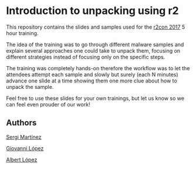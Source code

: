 Introduction to unpacking using r2
=======

This repository contains the slides and samples used for the 
[r2con 2017](http://radare.org/con/2017/) 5 hour training.

The idea of the training was to go through different malware samples and
explain several approaches one could take to unpack them, focusing on different
strategies instead of focusing only on the specific steps.

The training was completely hands-on therefore the workflow was to let the
attendees attempt each sample and slowly but surely (each N minutes) advance
one slide at a time showing them one more clue about how to unpack the sample.

Feel free to use these slides for your own trainings, but let us know so we can
feel even prouder of our work!

Authors
----

[Sergi Martínez](https://twitter.com/zlowram_)

[Giovanni López](https://twitter.com/giomismo)

[Albert López](https://twitter.com/newlog_)
